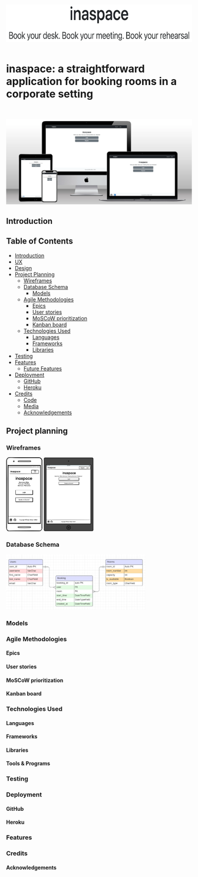 <img style="display: block; margin: auto; height: 100px;" src="docs/readme_images/inaspace_logo.webp" alt="inapsace logo"/> 
</br>

# inaspace: a straightforward application for booking rooms in a corporate setting
</br>

![inaspace Mockup](docs/readme_images/inaspace_mockup.webp)

## Introduction

## Table of Contents
- [Introduction](#introduction)
- [UX](#ux)
- [Design](#design)
- [Project Planning](#project-planning)
    * [Wireframes](#wireframes)
    *  [Database Schema](#database-schema)
        - [Models](Models)
    - [Agile Methodologies ](#agile-methodologies)
        * [Epics](#epics)
        * [User stories](#user-stories)
        * [MoSCoW prioritization](#moscow-prioritization)
        * [Kanban board](#kanban-board)
    - [Technologies Used](#technologies-used)
        * [Languages](#languages)
        * [Frameworks](#frameworks)
        * [Libraries](#libraries)
- [Testing](#testing)
- [Features](#features)
    * [Future Features](#future-features)
- [Deployment](#deployment)
    * [GitHub](#github)
    * [Heroku](#heroku)
- [Credits](#credits)
    * [Code](#code)
    * [Media](#media)
    * [Acknowledgements](#acknowledgements)
    

## Project planning

### Wireframes
<p float="center">
  <img src="docs/readme_images/inaspace_mobile_view.png" height="200px" alt="mobile wireframe"/>
  <img src="docs/readme_images/inaspace_tablet_view.png" height="200px" alt="tablet wireframe"/> 
</p>

### Database Schema
  <img src="docs/readme_images/inaspace_ER_diagram.webp" width="75%" alt="mobile wireframe"/>

### Models

### Agile Methodologies

#### Epics

#### User stories

#### MoSCoW prioritization

#### Kanban board

### Technologies Used

#### Languages

#### Frameworks

#### Libraries

#### Tools & Programs

### Testing

### Deployment

#### GitHub

#### Heroku

### Features

### Credits

#### Acknowledgements
